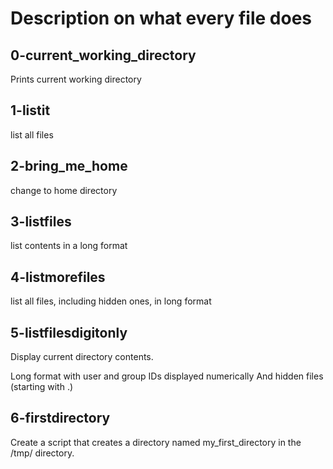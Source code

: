 # Description on what every file does
## 0-current_working_directory
Prints current working directory

## 1-listit
list all files

## 2-bring_me_home
change to home directory

## 3-listfiles
list contents in a long format

## 4-listmorefiles
list all files, including hidden ones, in long format

## 5-listfilesdigitonly
Display current directory contents.

Long format
with user and group IDs displayed numerically
And hidden files (starting with .)

## 6-firstdirectory
Create a script that creates a directory named my_first_directory in the /tmp/ directory.

